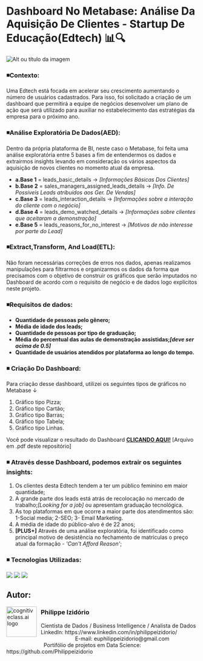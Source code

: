 # Dashboard No Metabase: Análise Da Aquisição De Clientes - Startup De Educação(Edtech) 📊🔍
![Alt ou título da imagem](https://github.com/Philippeizidorio/Analiseclientes_Edtech/assets/145637595/f7210ed3-a01e-4221-900a-4dc36a6b22d9)

### ◾Contexto: 

Uma Edtech está focada em acelerar seu crescimento aumentando o número de usuários cadastrados. Para isso, foi solicitado a criação de um dashboard que permitirá a equipe de
negócios desenvolver um plano de ação que será utilizado para auxiliar no estabelecimento das estratégias da empresa para o próximo ano.

### ◾Análise Exploratória De Dados(AED): 

Dentro da própria plataforma de BI, neste caso o Metabase, foi feita uma análise exploratória entre 5 bases a fim de entendermos os dados e extrairmos insights levando em consideração os vários aspectos da aquisição de novos clientes no momento atual da empresa.
- **a.Base 1** = leads_basic_details → _[Informações Básicas Dos Clientes]_
- **b.Base 2** = sales_managers_assigned_leads_details → _[Info. De Possíveis Leads atribuídos aos Ger. De Vendas]_
- **c.Base 3** = leads_interaction_details → _[Informações sobre a interação do cliente com o negócio]_
- **d.Base 4** = leads_demo_watched_details → _[Informações sobre clientes que aceitaram a demonstração]_
- **e.Base 5** = leads_reasons_for_no_interest → _[Motivos de não interesse por parte do Lead]_

### ◾Extract,Transform, And Load(ETL): 

Não foram necessárias correções de erros nos dados, apenas realizamos manipulações para filtrarmos e organizarmos os dados da forma que precisamos com o objetivo de construir os gráficos que serão imputados no Dashboard de acordo com o requisito de negócio e  de dados logo explícitos neste projeto. 

### ◾Requisitos de dados: 

- **Quantidade de pessoas pelo gênero;**
- **Média de idade dos leads;**
- **Quantidade de pessoas por tipo de graduação;**
- **Média do percentual das aulas de demonstração assistidas;_[deve ser acima de 0.5]_**
- **Quantidade de usuários atendidos por plataforma ao longo do tempo.**

### ◾ Criação Do Dashboard:

Para criação desse dashboard, utilizei os seguintes tipos de gráficos no Metabase ↓

1. Gráfico tipo Pizza;
2. Gráfico tipo Cartão;
3. Gráfico tipo Barras;
4. Gráfico tipo Tabela;
5. Gráfico tipo Linhas.

Você pode visualizar o resultado do Dashboard [**CLICANDO AQUI!**](https://github.com/Philippeizidorio/Analiseclientes_Edtech/blob/main/Dashboard%20-%20Edtech.pdf) [Arquivo em .pdf deste repositório] 

### ◾ Através desse Dashboard, podemos extrair os seguintes insights:
1. Os clientes desta Edtech tendem a ter um público feminino em maior quantidade;
2. A grande parte dos leads está atrás de recolocação no mercado de trabalho;_[Looking for a job]_ ou apresentam graduação tecnológica. 
3. As top plataformas em que ocorre  a maior parte dos atendimentos são: 1-Social media; 2-SEO; 3- Email Marketing.
4. A média de idade do público-alvo é de 22 anos;
5. **[PLUS+]** Através de uma análise exploratória, foi identificado como principal motivo de desistência no fechamento de matrículas o preço atual da formação - _'Can't Afford Reason'_;

### ◾ Tecnologias Utilizadas: 
<div <br> 
<img src="https://img.shields.io/badge/Microsoft_Excel-217346?style=for-the-badge&logo=microsoft-excel&logoColor=white">
<img src="https://img.shields.io/badge/MySQL-005C84?style=for-the-badge&logo=mysql&logoColor=white">
<img src="https://img.shields.io/badge/Metabase-509EE3?style=for-the-badge&logo=metabase&logoColor=fff">
</div> 

## Autor:

<img  src="https://github.com/Philippeizidorio/Dashboard_PowerBIMarketing/assets/145637595/dd3c301c-3cd3-4808-92c8-a321553f7acf" width="80" alt="cognitiveclass.ai logo" align="left" /> 

### &nbsp;&nbsp;Philippe Izidório

<p>
&nbsp;&nbsp;Cientista de Dados / Business Intelligence / Analista de Dados<br/>
&nbsp;&nbsp;LinkedIn: https://www.linkedin.com/in/philippeizidorio/<br/>
&nbsp;&nbsp;&nbsp;&nbsp;&nbsp;&nbsp;&nbsp;&nbsp;&nbsp;&nbsp;&nbsp;&nbsp;&nbsp;&nbsp;&nbsp;&nbsp;&nbsp;&nbsp;&nbsp;&nbsp;&nbsp;&nbsp;&nbsp;&nbsp;&nbsp;E-mail: euphilippeizidorio@gmail.com<br/>
&nbsp;&nbsp;&nbsp;&nbsp;&nbsp;&nbsp;&nbsp;&nbsp;&nbsp;&nbsp;&nbsp;&nbsp;&nbsp;&nbsp;&nbsp;&nbsp;&nbsp;&nbsp;&nbsp;&nbsp;&nbsp;&nbsp;&nbsp;&nbsp;&nbsp;Portifólio de projetos em Data Science: https://github.com/Philippeizidorio
</p>

